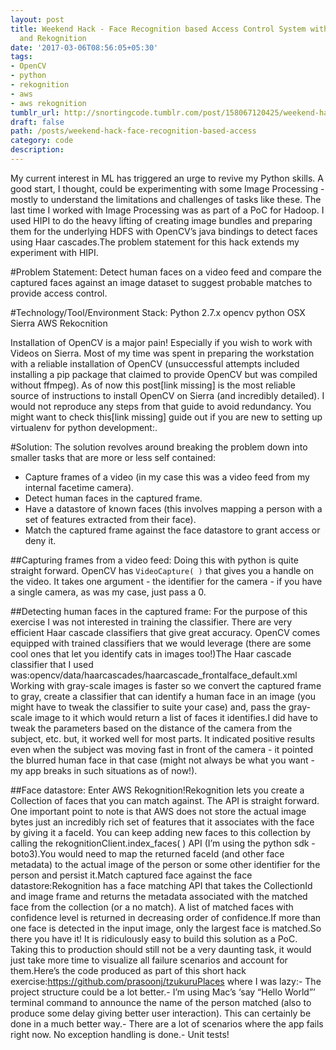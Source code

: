 ```yaml
---
layout: post
title: Weekend Hack - Face Recognition based Access Control System with Python, OpenCV
  and Rekognition
date: '2017-03-06T08:56:05+05:30'
tags:
- OpenCV
- python
- rekognition
- aws
- aws rekognition
tumblr_url: http://snortingcode.tumblr.com/post/158067120425/weekend-hack-face-recognition-based-access
draft: false
path: /posts/weekend-hack-face-recognition-based-access
category: code
description:
---
```

My current interest in ML has triggered an urge to revive my Python skills. A good start, I thought, could be experimenting with some Image Processing - mostly to understand the limitations and challenges of tasks like these. The last time I worked with Image Processing was as part of a PoC for Hadoop. I used HIPI to do the heavy lifting of creating image bundles and preparing them for the underlying HDFS with OpenCV’s java bindings to detect faces using Haar cascades.The problem statement for this hack extends my experiment with HIPI. 

#Problem Statement:
Detect human faces on a video feed and compare the captured faces against an image dataset to suggest probable matches to provide access control.

#Technology/Tool/Environment Stack:
Python 2.7.x
opencv python
OSX Sierra
AWS Rekocnition

Installation of OpenCV is a major pain! Especially if you wish to work with Videos on Sierra. Most of my time was spent in preparing the workstation with a reliable installation of OpenCV (unsuccessful attempts included installing a pip package that claimed to provide OpenCV but was compiled without ffmpeg). As of now this post[link missing] is the most reliable source of instructions to install OpenCV on Sierra (and incredibly detailed). I would not reproduce any steps from that guide to avoid redundancy.
You might want to check this[link missing] guide out if you are new to setting up virtualenv for python development:.

#Solution:
The solution revolves around breaking the problem down into smaller tasks that are more or less self contained:
- Capture frames of a video (in my case this was a video feed from my internal facetime camera).
- Detect human faces in the captured frame.
- Have a datastore of known faces (this involves mapping a person with a set of features extracted from their face).
- Match the captured frame against the face datastore to grant access or deny it.

##Capturing frames from a video feed:
Doing this with python is quite straight forward. OpenCV has `VideoCapture( )` that gives you a handle on the video. It takes one argument - the identifier for the camera - if you have a single camera, as was my case, just pass a 0.

##Detecting human faces in the captured frame:
For the purpose of this exercise I was not interested in training the classifier. There are very efficient Haar cascade classifiers that give great accuracy. OpenCV comes equipped with trained classifiers that we would leverage (there are some cool ones that let you identify cats in images too!)The Haar cascade classifier that I used was:opencv/data/haarcascades/haarcascade_frontalface_default.xml
Working with gray-scale images is faster so we convert the captured frame to gray, create a classifier that can identify a human face in an image (you might have to tweak the classifier to suite your case) and, pass the gray-scale image to it which would return a list of faces it identifies.I did have to tweak the parameters based on the distance of the camera from the subject, etc. but, it worked well for most parts. It indicated positive results even when the subject was moving fast in front of the camera - it pointed the blurred human face in that case (might not always be what you want - my app breaks in such situations as of now!).

##Face datastore:
Enter AWS Rekognition!Rekognition lets you create a Collection of faces that you can match against. The API is straight forward. One important point to note is that AWS does not store the actual image bytes just an incredibly rich set of features that it associates with the face by giving it a faceId. You can keep adding new faces to this collection by calling the rekognitionClient.index_faces( ) API (I’m using the python sdk - boto3).You would need to map the returned faceId (and other face metadata) to the actual image of the person or some other identifier for the person and persist it.Match captured face against the face datastore:Rekognition has a face matching API that takes the CollectionId and image frame and returns the metadata associated with the matched face from the collection (or a no match). A list of matched faces with confidence level is returned in decreasing order of confidence.If more than one face is detected in the input image, only the largest face is matched.So there you have it! It is ridiculously easy to build this solution as a PoC. Taking this to production should still not be a very daunting task, it would just take more time to visualize all failure scenarios and account for them.Here’s the code produced as part of this short hack exercise:https://github.com/prasoonj/tzukuruPlaces 
where I was lazy:- The project structure could be a lot better.- I’m using Mac’s ‘say “Hello World”’ terminal command to announce the name of the person matched (also to produce some delay giving better user interaction). This can certainly be done in a much better way.- There are a lot of scenarios where the app fails right now. No exception handling is done.- Unit tests!
